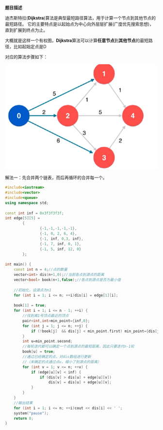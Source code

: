 **题目描述**   

迪杰斯特拉(**Dijkstra**)算法是典型最短路径算法，用于计算一个节点到其他节点的最短路径。
它的主要特点是以起始点为中心向外层层扩展(广度优先搜索思想)，直到扩展到终点为止。

大概就是这样一个有权图，**Dijkstra**算法可以计算**任意节点**到**其他节点**的最短路径，比如起始定点是D

 对应的算法步骤如下：

![Dijkstra.png](https://github.com/AntonioSu/leetcode/blob/master/picture/Dijkstra.png?raw=true)

解法一：先合并两个链表，而后再循环的合并每一个。

```c++
#include<iostream>
#include<vector>
#include<queue>
using namespace std;

const int inf = 0x3f3f3f3f;
int edge[5][5] =
        {
                {-1,-1,-1,-1,-1},
                {-1, 0, 2, 6, 4},
                {-1, inf, 0,3, inf},
                {-1, 7, inf, 0, 1},
                {-1, 5, inf, 12, 0}
        };

int main() {
    const int n = 4;//点的数量
    vector<int> dis(n+1,0);//当前各点到源点的距离
    vector<bool> book(n+1,false);//各点到源点是否为最小值

    //初始化，设源点为n1
    for (int i = 1; i <= n; ++i)dis[i] = edge[1][i];

    book[1] = true;
    for (int i = 1; i <= n - 1; ++i) {
        //找到离1号顶点最近的顶点
        pair<int,int>min_point={inf,0};
        for (int j = 1; j <= n; ++j) {
            if (!book[j]  && dis[j] < min_point.first) min_point={dis[j],j};
        }
        int u=min_point.second;
        //每轮迭代都可以确定一个点到源点的最短距离，因此只要迭代n-1轮
        book[u] = true;
        //通过已经确定的点，对dis数组进行更新
        //（未确定的点通过点u，缩小了到源点的距离）
        for (int v = 1; v <= n; ++v) {
            if (edge[u][v] < inf) {
                if (dis[v] > dis[u] + edge[u][v])
                    dis[v] = dis[u] + edge[u][v];
            }
        }
    }
    //输出结果
    for (int i = 1; i <= n; ++i)cout << dis[i] << ' ';
    system("pause");
    return 0;
}

```

